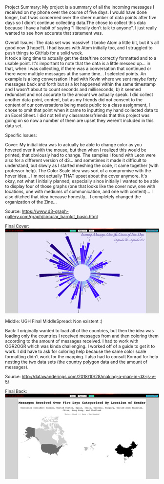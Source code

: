 Project Summary:
My project is a summary of all the incoming messages I received on my phone over the course of five days. I would have done longer, but I was concerned over the sheer number of data points after five days so I didn't continue collecting data.The chose to collect this data because I have a habit of saying "I literally don't talk to anyone". I just really wanted to see how accurate that statement was.

Overall Issues:
The data set was massive! It broke Atom a little bit, but it's all good now (I hope?).
I had issues with Atom initially too, and I struggled to push things to GitHub for a solid week.  
It took a long time to actually get the date/time correctly formatted and to a usable point.
It's important to note that the data is a little messed up... in that, when I was collecting, if there was a conversation that continued or there were multiple messages at the same time... I selected points. An example is a long conversation I had with Kevin where we sent maybe forty messages back and forth but a) a lot happened within the same timestamp and I wasn't about to count seconds and milliseconds, b) it seemed redundant and not accurate to the amount we actually speak.
I did collect another data point, content, but as my friends did not consent to the content of our conversations being made public to a class assignment, I chose to omit that point when it came to inputting my hand collected data to an Excel Sheet.
I did not tell my classmates/friends that this project was going on so now a number of them are upset they weren't included in this data set.

Specific Issues:

Cover:
My initial idea was to actually be able to change color as you hovered over it with the mouse, but then when I realized this would be printed, that obviously had to change.
The samples I found with Leon were also for a different version of d3... and sometimes it made it difficult to understand, but slowly as I started meshing the code, it came together (with professor help).
The Color Scale idea was sort of a compromise with the hover idea... I'm not actually THAT upset about the cover anymore. It's okay, not what I initially planned, especially since initially I wanted to be able to display four of those graphs (one that looks like the cover now, one with locations, one with mediums of communication, and one with content)... I also ditched that idea because honestly... I completely changed the organization of the Zine...

Source: https://www.d3-graph-gallery.com/graph/circular_barplot_basic.html

Final Cover:
![image](https://github.com/esztvi/my-cdv-fall19/blob/master/my-work/screenshots-zine/cover.png)

Middle:
UGH
Final MiddleSpread:
Non existent :)

Back:
I originally wanted to load all of the countries, but then the idea was loading only the countries I received messages from and then coloring them according to the amount of messages received.
I had to work with OGR2OGR which was kinda challenging. I worked off of a guide to get it to work.
I did have to ask for coloring help because the same color scale formatting didn't work for the mapping.
I also had to consult Konrad for help nesting the two data sets (the country polygon data and the amount of messages).

Source: http://datawanderings.com/2018/10/28/making-a-map-in-d3-js-v-5/

Final Back:
![image](https://github.com/esztvi/my-cdv-fall19/blob/master/my-work/screenshots-zine/back.png)
